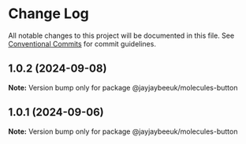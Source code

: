 # Change Log

All notable changes to this project will be documented in this file.
See [Conventional Commits](https://conventionalcommits.org) for commit guidelines.

## 1.0.2 (2024-09-08)

**Note:** Version bump only for package @jayjaybeeuk/molecules-button

## 1.0.1 (2024-09-06)

**Note:** Version bump only for package @jayjaybeeuk/molecules-button
